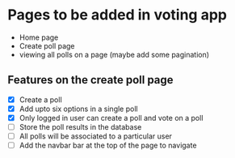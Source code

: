 # Pages to be added in voting app

- Home page
- Create poll page
- viewing all polls on a page (maybe add some pagination)

## Features on the create poll page

- [x] Create a poll
- [x] Add upto six options in a single poll
- [x] Only logged in user can create a poll and vote on a poll
- [ ] Store the poll results in the database
- [ ] All polls will be associated to a particular user
- [ ] Add the navbar bar at the top of the page to navigate
